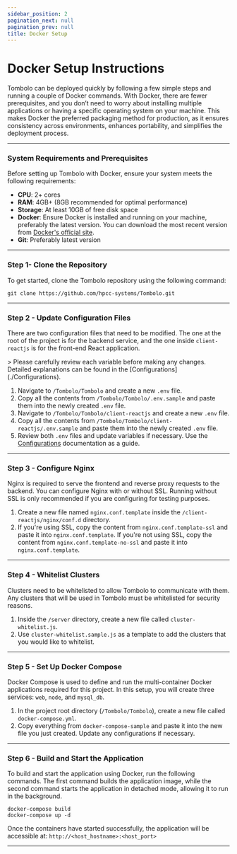 ```yaml
---
sidebar_position: 2
pagination_next: null
pagination_prev: null
title: Docker Setup
---
```


# Docker Setup Instructions

Tombolo can be deployed quickly by following a few simple steps and running a couple of Docker commands. With Docker, there are fewer prerequisites, and you don’t need to worry about installing multiple applications or having a specific operating system on your machine. This makes Docker the preferred packaging method for production, as it ensures consistency across environments, enhances portability, and simplifies the deployment process.

---

### System Requirements and Prerequisites

Before setting up Tombolo with Docker, ensure your system meets the following requirements:

- **CPU**: 2+ cores
- **RAM**: 4GB+ (8GB recommended for optimal performance)
- **Storage**: At least 10GB of free disk space
- **Docker**: Ensure Docker is installed and running on your machine, preferably the latest version. You can download the most recent version from [Docker's official site](https://www.docker.com/get-started).
- **Git**: Preferably latest version

---

### Step 1- Clone the Repository

To get started, clone the Tombolo repository using the following command:

```
git clone https://github.com/hpcc-systems/Tombolo.git
```

---

### Step 2 - Update Configuration Files

There are two configuration files that need to be modified. The one at the root of the project is for the backend service, and the one inside `client-reactjs` is for the front-end React application.

<div class="important_block">
> Please carefully review each variable before making any changes. Detailed explanations can be found in the [Configurations](./Configurations).
</div>

1. Navigate to `/Tombolo/Tombolo` and create a new `.env` file.
2. Copy all the contents from `/Tombolo/Tombolo/.env.sample` and paste them into the newly created `.env` file.
3. Navigate to `/Tombolo/Tombolo/client-reactjs` and create a new `.env` file.
4. Copy all the contents from `/Tombolo/Tombolo/client-reactjs/.env.sample` and paste them into the newly created `.env` file.
5. Review both `.env` files and update variables if necessary. Use the [Configurations](./Configurations) documentation as a guide.

---

### Step 3 - Configure Nginx

Nginx is required to serve the frontend and reverse proxy requests to the backend. You can configure Nginx with or without SSL. Running without SSL is only recommended if you are configuring for testing purposes.

1. Create a new file named `nginx.conf.template` inside the `/client-reactjs/nginx/conf.d` directory.
2. If you're using SSL, copy the content from `nginx.conf.template-ssl` and paste it into `nginx.conf.template`. If you're not using SSL, copy the content from `nginx.conf.template-no-ssl` and paste it into `nginx.conf.template`.

---

### Step 4 - Whitelist Clusters

Clusters need to be whitelisted to allow Tombolo to communicate with them. Any clusters that will be used in Tombolo must be whitelisted for security reasons.

1. Inside the `/server` directory, create a new file called `cluster-whitelist.js`.
2. Use `cluster-whitelist.sample.js` as a template to add the clusters that you would like to whitelist.

---

### Step 5 - Set Up Docker Compose

Docker Compose is used to define and run the multi-container Docker applications required for this project. In this setup, you will create three services: `web`, `node`, and `mysql_db`.

1. In the project root directory (`/Tombolo/Tombolo`), create a new file called `docker-compose.yml`.
2. Copy everything from `docker-compose-sample` and paste it into the new file you just created. Update any configurations if necessary.

---

### Step 6 - Build and Start the Application

To build and start the application using Docker, run the following commands. The first command builds the application image, while the second command starts the application in detached mode, allowing it to run in the background.

```
docker-compose build
docker-compose up -d
```

Once the containers have started successfully, the application will be accessible at: `http://<host_hostname>:<host_port>`

---
